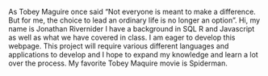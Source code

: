 
As Tobey Maguire once said “Not everyone is meant to make a difference. But for me, the choice to lead an ordinary life is no longer an option”. Hi, my name is Jonathan Rivernider I have a background in SQL R and Javascript as well as what we have covered in class. I am eager to develop this webpage. This project will require various different languages and applications to develop and I hope to expand my knowledge and learn a lot over the process. My favorite Tobey Maquire movie is Spiderman.
